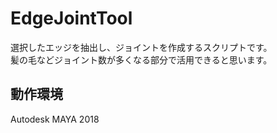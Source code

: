 # EdgeJointTool
選択したエッジを抽出し、ジョイントを作成するスクリプトです。<br>
髪の毛などジョイント数が多くなる部分で活用できると思います。

## 動作環境
Autodesk MAYA 2018
